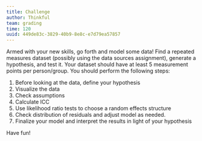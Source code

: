 ```yaml
---
title: Challenge
author: Thinkful
team: grading
time: 120
uuid: 449de83c-3829-40b9-8e8c-e7d79ea57857
---
```


Armed with your new skills, go forth and model some data!  Find a repeated measures dataset (possibly using the data sources assignment), generate a hypothesis, and test it.  Your dataset should have at least 5 measurement points per person/group.  You should perform the following steps:

1. Before looking at the data, define your hypothesis
2. Visualize the data
3. Check assumptions
4. Calculate ICC
5. Use likelihood ratio tests to choose a random effects structure
6. Check distribution of residuals and adjust model as needed.
7. Finalize your model and interpret the results in light of your hypothesis

Have fun!

